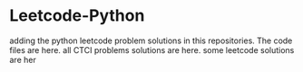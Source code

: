 # Leetcode-Python
adding the python leetcode problem solutions in this repositories. 
The code files are here.
all CTCI problems solutions are here.
some leetcode solutions are her






















































































































































































































































































































































































































































































































































































